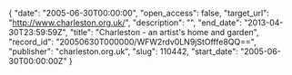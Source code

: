 {
  "date": "2005-06-30T00:00:00", 
  "open_access": false, 
  "target_url": "http://www.charleston.org.uk/", 
  "description": "", 
  "end_date": "2013-04-30T23:59:59Z", 
  "title": "Charleston - an artist's home and garden", 
  "record_id": "20050630T000000/WFW2rdv0LN9jStOfffe8QQ==", 
  "publisher": "charleston.org.uk", 
  "slug": 110442, 
  "start_date": "2005-06-30T00:00:00Z"
}

